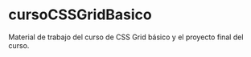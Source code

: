 # cursoCSSGridBasico
Material de trabajo del curso de CSS Grid básico y el proyecto final del curso.
